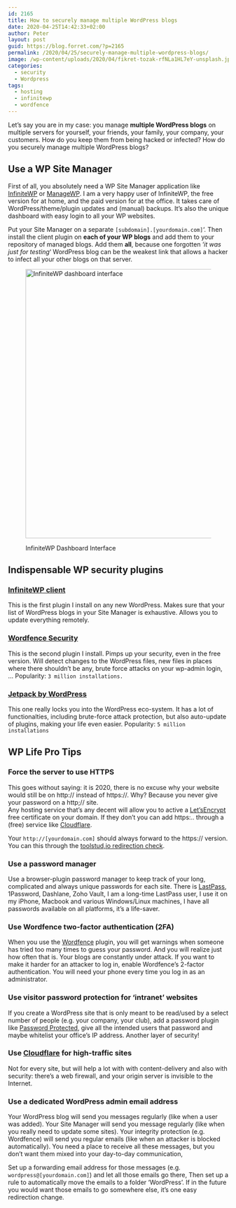 ```yaml
---
id: 2165
title: How to securely manage multiple WordPress blogs
date: 2020-04-25T14:42:33+02:00
author: Peter
layout: post
guid: https://blog.forret.com/?p=2165
permalink: /2020/04/25/securely-manage-multiple-wordpress-blogs/
image: /wp-content/uploads/2020/04/fikret-tozak-rfNLa1HL7eY-unsplash.jpg
categories:
  - security
  - Wordpress
tags:
  - hosting
  - infinitewp
  - wordfence
---
```

Let&#8217;s say you are in my case: you manage **multiple WordPress blogs** on multiple servers for yourself, your friends, your family, your company, your customers. How do you keep them from being hacked or infected? How do you securely manage multiple WordPress blogs?

## Use a WP Site Manager

First of all, you absolutely need a WP Site Manager application like [InfiniteWP](https://infinitewp.com/) or [ManageWP](https://managewp.com/). I am a very happy user of InfiniteWP, the free version for at home, and the paid version for at the office. It takes care of WordPress/theme/plugin updates and (manual) backups. It&#8217;s also the unique dashboard with easy login to all your WP websites.

Put your Site Manager on a separate `[subdomain].[yourdomain.com]`&#8216;. Then install the client plugin on **each of your WP blogs** and add them to your repository of managed blogs. Add them **all**, because one forgotten &#8216;_it was just for testing_&#8216; WordPress blog can be the weakest link that allows a hacker to infect all your other blogs on that server.<figure class="wp-block-image size-large">

<img loading="lazy" width="1024" height="615" src="https://blog.forret.com/wp-content/uploads/2020/04/iwp3_overview-1024x615.png" alt="InfiniteWP dashboard interface" class="wp-image-2166" srcset="https://blog.forret.com/wp-content/uploads/2020/04/iwp3_overview-1024x615.png 1024w, https://blog.forret.com/wp-content/uploads/2020/04/iwp3_overview-300x180.png 300w, https://blog.forret.com/wp-content/uploads/2020/04/iwp3_overview-768x462.png 768w, https://blog.forret.com/wp-content/uploads/2020/04/iwp3_overview.png 1421w" sizes="(max-width: 1024px) 100vw, 1024px" /> <figcaption>InfiniteWP Dashboard Interface</figcaption></figure> 

## Indispensable WP security plugins

### [InfiniteWP client](https://wordpress.org/plugins/iwp-client/)

This is the first plugin I install on any new WordPress. Makes sure that your list of WordPress blogs in your Site Manager is exhaustive. Allows you to update everything remotely.

### [Wordfence Security](https://wordpress.org/plugins/wordfence/)

This is the second plugin I install. Pimps up your security, even in the free version. Will detect changes to the WordPress files, new files in places where there shouldn&#8217;t be any, brute force attacks on your wp-admin login, &#8230; Popularity: `3 million installations.`

### [Jetpack by WordPress](https://wordpress.org/plugins/jetpack/)

This one really locks you into the WordPress eco-system. It has a lot of functionalties, including brute-force attack protection, but also auto-update of plugins, making your life even easier. Popularity: `5 million installations`

## WP Life Pro Tips

### Force the server to use HTTPS

This goes without saying: it is 2020, there is no excuse why your website would still be on http:// instead of https://. Why? Because you never give your password on a http;// site.  
Any hosting service that&#8217;s any decent will allow you to active a [Let&#8217;sEncrypt](https://letsencrypt.org/) free certificate on your domain. If they don&#8217;t you can add https:.. through a (free) service like [Cloudflare](https://blog.forret.com/2017/09/21/how-to-add-cloudflare-ssl-to-a-wordpress-website/).

Your `http://[yourdomain.com]` should always forward to the https:// version. You can this through the [toolstud,io redirection check](https://toolstud.io/network/redirect.php). 

### Use a password manager

Use a browser-plugin password manager to keep track of your long, complicated and always unique passwords for each site. There is [LastPass](https://www.lastpass.com/), 1Password, Dashlane, Zoho Vault, I am a long-time LastPass user, I use it on my iPhone, Macbook and various Windows/Linux machines, I have all passwords available on all platforms, it&#8217;s a life-saver.

### Use Wordfence two-factor authentication (2FA)

When you use the [Wordfence](https://wordpress.org/plugins/wordfence/) plugin, you will get warnings when someone has tried too many times to guess your password. And you will realize just how often that is. Your blogs are constantly under attack. If you want to make it harder for an attacker to log in, enable Wordfence&#8217;s 2-factor authentication. You will need your phone every time you log in as an administrator. 

### Use visitor password protection for &#8216;intranet&#8217; websites

If you create a WordPress site that is only meant to be read/used by a select number of people (e.g. your company, your club), add a password plugin like [Password Protected](https://wordpress.org/plugins/password-protected/), give all the intended users that password and maybe whitelist your office&#8217;s IP address. Another layer of security!

### Use [Cloudflare](https://wordpress.org/plugins/cloudflare/) for high-traffic sites

Not for every site, but will help a lot with with content-delivery and also with security: there&#8217;s a web firewall, and your origin server is invisible to the Internet.

### Use a dedicated WordPress admin email address

Your WordPress blog will send you messages regularly (like when a user was added). Your Site Manager will send you message regularly (like when you really need to update some sites). Your integrity protection (e.g. Wordfence) will send you regular emails (like when an attacker is blocked automatically). You need a place to receive all these messages, but you don&#8217;t want them mixed into your day-to-day communication,

Set up a forwarding email address for those messages (e.g. `wordpress@[yourdomain.com]`) and let all those emails go there, Then set up a rule to automatically move the emails to a folder &#8216;WordPress&#8217;. If in the future you would want those emails to go somewhere else, it&#8217;s one easy redirection change.
